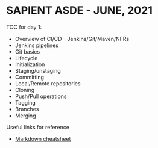 # SAPIENT ASDE - JUNE, 2021

TOC for day 1:

-   Overview of CI/CD - Jenkins/Git/Maven/NFRs
-   Jenkins pipelines
-   Git basics
-   Lifecycle
-   Initialization
-   Staging/unstaging
-   Committing
-   Local/Remote repositories
-   Cloning
-   Push/Pull operations
-   Tagging
-   Branches
-   Merging

Useful links for reference

-   [Markdown cheatsheet](https://github.com/kayartaya-vinod/markdown-here 'Markdown cheatsheet')
